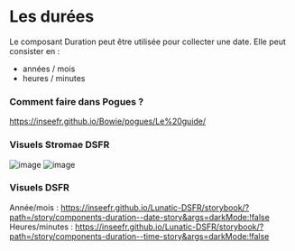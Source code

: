 # Les durées

Le composant Duration peut être utilisée pour collecter une date. Elle peut consister en :

- années / mois
- heures / minutes

### Comment faire dans Pogues ?

https://inseefr.github.io/Bowie/pogues/Le%20guide/

### Visuels Stromae DSFR

![image](https://github.com/InseeFr/Stromae/assets/71011059/86b006fb-29b1-45b1-a687-2632c2d73b0f)
![image](https://github.com/InseeFr/Stromae/assets/71011059/9777af9f-b01c-4315-8e86-74415f268c18)

### Visuels DSFR

Année/mois : https://inseefr.github.io/Lunatic-DSFR/storybook/?path=/story/components-duration--date-story&args=darkMode:!false
Heures/minutes : https://inseefr.github.io/Lunatic-DSFR/storybook/?path=/story/components-duration--time-story&args=darkMode:!false
